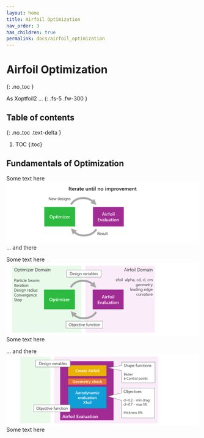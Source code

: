 ```yaml
---
layout: home
title: Airfoil Optimization 
nav_order: 3
has_children: true
permalink: docs/airfoil_optimization
---
```


# Airfoil Optimization  
{: .no_toc }

As Xoptfoil2 ... 
{: .fs-5 .fw-300 }

## Table of contents
{: .no_toc .text-delta }

1. TOC
{:toc}

## Fundamentals of Optimization
Some text here
![Bascis 1](../images/optimization_basics_1.png)
... and there 

Some text here
![Bascis 2](../images/optimization_basics_2.png)
Some text here

... and there 
![Bascis 3](../images/optimization_basics_3.png)
Some text here
